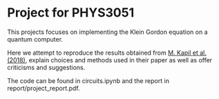 # Project for PHYS3051

This projects focuses on implementing the Klein Gordon equation on a quantum computer. 

Here we attempt to reproduce the results obtained from [M. Kapil et al. (2018)](https://arxiv.org/abs/1807.00521), explain choices and methods used in their paper as well as offer criticisms and suggestions.

The code can be found in circuits.ipynb and the report in report/project_report.pdf.

